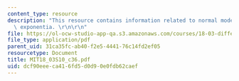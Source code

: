 ```yaml
---
content_type: resource
description: "This resource contains information related to normal modes and the matrix\
  \ exponentia. \r\n\r\n"
file: https://ol-ocw-studio-app-qa.s3.amazonaws.com/courses/18-03-differential-equations-spring-2010/dcf90eeeca416fd5d0d90e0fdb62caef_MIT18_03S10_c36.pdf
file_type: application/pdf
parent_uid: 31ca35fc-ab40-f2e5-4441-76c14fd2ef05
resourcetype: Document
title: MIT18_03S10_c36.pdf
uid: dcf90eee-ca41-6fd5-d0d9-0e0fdb62caef
---
```

